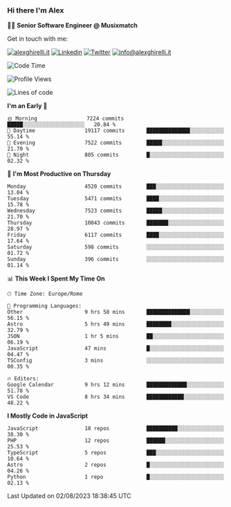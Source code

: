 ### Hi there I'm Alex

👨‍💻 __Senior Software Engineer @ Musixmatch__

Get in touch with me:

[![alexghirelli.it](https://img.shields.io/static/v1?label=alexghirelli.it&message=%20&color=red&logo=&style=flat-square&logoColor=white)](https://www.alexghirelli.it/)
[![Linkedin](https://img.shields.io/static/v1?label=Linkedin&message=%20&color=blue&logo=Linkedin&style=flat-square&logoColor=white)](https://linkedin.com/in/alexghirelli)
[![Twitter](https://img.shields.io/static/v1?label=Twitter&message=%20&color=blue&logo=Twitter&style=flat-square&logoColor=white)](https://twitter.com/alexGhirelli)
[![info@alexghirelli.it](https://img.shields.io/static/v1?label=info@alexghirelli.it&message=%20&color=red&logo=gmail&style=flat-square&logoColor=white)](mailto:info@alexghirelli.it)

<!--START_SECTION:waka-->
![Code Time](http://img.shields.io/badge/Code%20Time-7%2C518%20hrs%2031%20mins-blue)

![Profile Views](http://img.shields.io/badge/Profile%20Views-0-blue)

![Lines of code](https://img.shields.io/badge/From%20Hello%20World%20I%27ve%20Written-69.8%20million%20lines%20of%20code-blue)

**I'm an Early 🐤** 

```text
🌞 Morning                7224 commits        █████░░░░░░░░░░░░░░░░░░░░   20.84 % 
🌆 Daytime                19117 commits       ██████████████░░░░░░░░░░░   55.14 % 
🌃 Evening                7522 commits        █████░░░░░░░░░░░░░░░░░░░░   21.70 % 
🌙 Night                  805 commits         █░░░░░░░░░░░░░░░░░░░░░░░░   02.32 % 
```
📅 **I'm Most Productive on Thursday** 

```text
Monday                   4520 commits        ███░░░░░░░░░░░░░░░░░░░░░░   13.04 % 
Tuesday                  5471 commits        ████░░░░░░░░░░░░░░░░░░░░░   15.78 % 
Wednesday                7523 commits        █████░░░░░░░░░░░░░░░░░░░░   21.70 % 
Thursday                 10043 commits       ███████░░░░░░░░░░░░░░░░░░   28.97 % 
Friday                   6117 commits        ████░░░░░░░░░░░░░░░░░░░░░   17.64 % 
Saturday                 598 commits         ░░░░░░░░░░░░░░░░░░░░░░░░░   01.72 % 
Sunday                   396 commits         ░░░░░░░░░░░░░░░░░░░░░░░░░   01.14 % 
```


📊 **This Week I Spent My Time On** 

```text
🕑︎ Time Zone: Europe/Rome

💬 Programming Languages: 
Other                    9 hrs 58 mins       ██████████████░░░░░░░░░░░   56.15 % 
Astro                    5 hrs 49 mins       ████████░░░░░░░░░░░░░░░░░   32.79 % 
JSON                     1 hr 5 mins         ██░░░░░░░░░░░░░░░░░░░░░░░   06.19 % 
JavaScript               47 mins             █░░░░░░░░░░░░░░░░░░░░░░░░   04.47 % 
TSConfig                 3 mins              ░░░░░░░░░░░░░░░░░░░░░░░░░   00.35 % 

🔥 Editors: 
Google Calendar          9 hrs 12 mins       █████████████░░░░░░░░░░░░   51.78 % 
VS Code                  8 hrs 34 mins       ████████████░░░░░░░░░░░░░   48.22 % 
```

**I Mostly Code in JavaScript** 

```text
JavaScript               18 repos            ██████████░░░░░░░░░░░░░░░   38.30 % 
PHP                      12 repos            ██████░░░░░░░░░░░░░░░░░░░   25.53 % 
TypeScript               5 repos             ███░░░░░░░░░░░░░░░░░░░░░░   10.64 % 
Astro                    2 repos             █░░░░░░░░░░░░░░░░░░░░░░░░   04.26 % 
Python                   1 repo              █░░░░░░░░░░░░░░░░░░░░░░░░   02.13 % 
```




 Last Updated on 02/08/2023 18:38:45 UTC
<!--END_SECTION:waka-->
